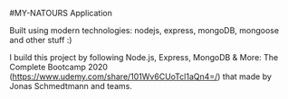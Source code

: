 #MY-NATOURS Application

Built using modern technologies: nodejs, express, mongoDB, mongoose and other stuff :)

I build this project by following Node.js, Express, MongoDB & More: The Complete Bootcamp 2020 (https://www.udemy.com/share/101Wv6CUoTcl1aQn4=/) that made by Jonas Schmedtmann and teams.
